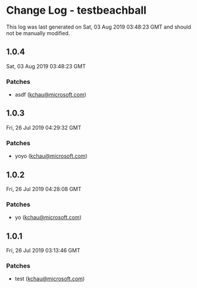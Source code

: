 # Change Log - testbeachball

This log was last generated on Sat, 03 Aug 2019 03:48:23 GMT and should not be manually modified.

## 1.0.4
Sat, 03 Aug 2019 03:48:23 GMT

### Patches

- asdf (kchau@microsoft.com)

## 1.0.3
Fri, 26 Jul 2019 04:29:32 GMT

### Patches

- yoyo (kchau@microsoft.com)

## 1.0.2
Fri, 26 Jul 2019 04:28:08 GMT

### Patches

- yo (kchau@microsoft.com)

## 1.0.1
Fri, 26 Jul 2019 03:13:46 GMT

### Patches

- test (kchau@microsoft.com)
